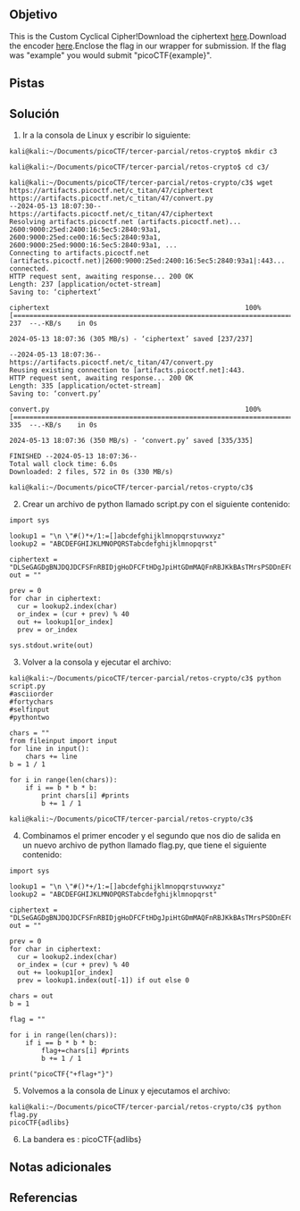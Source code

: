 ## Objetivo
This is the Custom Cyclical Cipher!Download the ciphertext [here](https://artifacts.picoctf.net/c_titan/47/ciphertext).Download the encoder [here](https://artifacts.picoctf.net/c_titan/47/convert.py).Enclose the flag in our wrapper for submission. If the flag was "example" you would submit "picoCTF{example}".

## Pistas
## Solución
1. Ir a la consola de Linux y escribir lo siguiente:
```
kali@kali:~/Documents/picoCTF/tercer-parcial/retos-crypto$ mkdir c3

kali@kali:~/Documents/picoCTF/tercer-parcial/retos-crypto$ cd c3/

kali@kali:~/Documents/picoCTF/tercer-parcial/retos-crypto/c3$ wget https://artifacts.picoctf.net/c_titan/47/ciphertext https://artifacts.picoctf.net/c_titan/47/convert.py
--2024-05-13 18:07:30--  https://artifacts.picoctf.net/c_titan/47/ciphertext
Resolving artifacts.picoctf.net (artifacts.picoctf.net)... 2600:9000:25ed:2400:16:5ec5:2840:93a1, 2600:9000:25ed:ce00:16:5ec5:2840:93a1, 2600:9000:25ed:9000:16:5ec5:2840:93a1, ...
Connecting to artifacts.picoctf.net (artifacts.picoctf.net)|2600:9000:25ed:2400:16:5ec5:2840:93a1|:443... connected.
HTTP request sent, awaiting response... 200 OK
Length: 237 [application/octet-stream]
Saving to: ‘ciphertext’

ciphertext                                                 100%[=======================================================================================================================================>]     237  --.-KB/s    in 0s      

2024-05-13 18:07:36 (305 MB/s) - ‘ciphertext’ saved [237/237]

--2024-05-13 18:07:36--  https://artifacts.picoctf.net/c_titan/47/convert.py
Reusing existing connection to [artifacts.picoctf.net]:443.
HTTP request sent, awaiting response... 200 OK
Length: 335 [application/octet-stream]
Saving to: ‘convert.py’

convert.py                                                 100%[=======================================================================================================================================>]     335  --.-KB/s    in 0s      

2024-05-13 18:07:36 (350 MB/s) - ‘convert.py’ saved [335/335]

FINISHED --2024-05-13 18:07:36--
Total wall clock time: 6.0s
Downloaded: 2 files, 572 in 0s (330 MB/s)

kali@kali:~/Documents/picoCTF/tercer-parcial/retos-crypto/c3$ 

```
2. Crear un archivo de python llamado script.py con el siguiente contenido:
```
import sys

lookup1 = "\n \"#()*+/1:=[]abcdefghijklmnopqrstuvwxyz"
lookup2 = "ABCDEFGHIJKLMNOPQRSTabcdefghijklmnopqrst"

ciphertext = "DLSeGAGDgBNJDQJDCFSFnRBIDjgHoDFCFtHDgJpiHtGDmMAQFnRBJKkBAsTMrsPSDDnEFCFtIbEDtDCIbFCFtHTJDKerFldbFObFCFtLBFkBAAAPFnRBJGEkerFlcPgKkImHnIlATJDKbTbFOkdNnsgbnJRMFnRBNAFkBAAAbrcbTKAkOgFpOgFpOpkBAAAAAAAiClFGIPFnRBaKliCgClFGtIBAAAAAAAOgGEkImHnIl"
out = ""

prev = 0
for char in ciphertext:
  cur = lookup2.index(char)
  or_index = (cur + prev) % 40
  out += lookup1[or_index]
  prev = or_index

sys.stdout.write(out)

```
3. Volver a la consola y ejecutar el archivo:
```
kali@kali:~/Documents/picoCTF/tercer-parcial/retos-crypto/c3$ python script.py
#asciiorder
#fortychars
#selfinput
#pythontwo

chars = ""
from fileinput import input
for line in input():
    chars += line
b = 1 / 1

for i in range(len(chars)):
    if i == b * b * b:
        print chars[i] #prints
        b += 1 / 1

kali@kali:~/Documents/picoCTF/tercer-parcial/retos-crypto/c3$ 

```
4. Combinamos el primer encoder y el segundo que nos dio de salida en un nuevo archivo de python llamado flag.py, que tiene el siguiente contenido:
```
import sys

lookup1 = "\n \"#()*+/1:=[]abcdefghijklmnopqrstuvwxyz"
lookup2 = "ABCDEFGHIJKLMNOPQRSTabcdefghijklmnopqrst"

ciphertext = "DLSeGAGDgBNJDQJDCFSFnRBIDjgHoDFCFtHDgJpiHtGDmMAQFnRBJKkBAsTMrsPSDDnEFCFtIbEDtDCIbFCFtHTJDKerFldbFObFCFtLBFkBAAAPFnRBJGEkerFlcPgKkImHnIlATJDKbTbFOkdNnsgbnJRMFnRBNAFkBAAAbrcbTKAkOgFpOgFpOpkBAAAAAAAiClFGIPFnRBaKliCgClFGtIBAAAAAAAOgGEkImHnIl"
out = ""

prev = 0
for char in ciphertext:
  cur = lookup2.index(char)
  or_index = (cur + prev) % 40
  out += lookup1[or_index]
  prev = lookup1.index(out[-1]) if out else 0

chars = out
b = 1

flag = ""

for i in range(len(chars)):
    if i == b * b * b:
        flag+=chars[i] #prints
        b += 1 / 1

print("picoCTF{"+flag+"}")
```
5. Volvemos a la consola de Linux y ejecutamos el archivo:
```
kali@kali:~/Documents/picoCTF/tercer-parcial/retos-crypto/c3$ python flag.py
picoCTF{adlibs}

```
6. La bandera es :
picoCTF{adlibs}
## Notas adicionales
## Referencias
